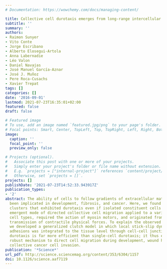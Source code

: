 ```yaml
---
# Documentation: https://wowchemy.com/docs/managing-content/

title: Collective cell durotaxis emerges from long-range intercellular force transmission
subtitle: ''
summary: ''
authors:
- Raimon Sunyer
- Vito Conte
- Jorge Escribano
- Alberto Elosegui-Artola
- Anna Labernadie
- Léo Valon
- Daniel Navajas
- José Manuel García-Aznar
- José J. Muñoz
- Pere Roca-Cusachs
- Xavier Trepat
tags: []
categories: []
date: '2016-09-01'
lastmod: 2021-07-23T16:35:01+02:00
featured: false
draft: false

# Featured image
# To use, add an image named `featured.jpg/png` to your page's folder.
# Focal points: Smart, Center, TopLeft, Top, TopRight, Left, Right, BottomLeft, Bottom, BottomRight.
image:
  caption: ''
  focal_point: ''
  preview_only: false

# Projects (optional).
#   Associate this post with one or more of your projects.
#   Simply enter your project's folder or file name without extension.
#   E.g. `projects = ["internal-project"]` references `content/project/deep-learning/index.md`.
#   Otherwise, set `projects = []`.
projects: []
publishDate: '2021-07-23T14:52:33.943917Z'
publication_types:
- '2'
abstract: The ability of cells to follow gradients of extracellular matrix stiffness—durotaxis—has
  been implicated in development, fibrosis, and cancer. Here, we found multicellular
  clusters that exhibited durotaxis even if isolated constituent cells did not. This
  emergent mode of directed collective cell migration applied to a variety of epithelial
  cell types, required the action of myosin motors, and originated from supracellular
  transmission of contractile physical forces. To explain the observed phenomenology,
  we developed a generalized clutch model in which local stick-slip dynamics of cell-matrix
  adhesions was integrated to the tissue level through cell-cell junctions. Collective
  durotaxis is far more efficient than single-cell durotaxis; it thus emerges as a
  robust mechanism to direct cell migration during development, wound healing, and
  collective cancer cell invasion.
publication: '*Science*'
url_pdf: http://science.sciencemag.org/content/353/6304/1157
doi: 10.1126/science.aaf7119
---
```

